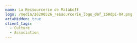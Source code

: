 ```yaml
---
name: La Ressourcerie de Malakoff
logo: /media/20200526_ressourcerie_logo_def_150dpi-04.png
ariaHidden: true
client_tags:
  - Culture
  - Association
---
```

